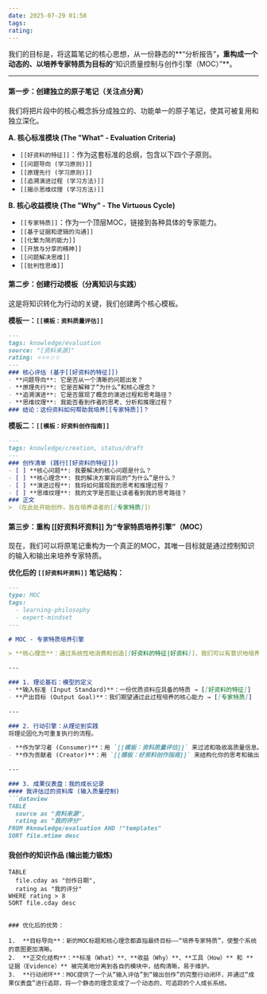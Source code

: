 ```yaml
---
date: 2025-07-29 01:58
tags: 
rating:
---
```


我们的目标是，将这篇笔记的核心思想，从一份静态的**“分析报告”**，重构成一个动态的、以培养专家特质为目标的**“知识质量控制与创作引擎（MOC）”**。

---

#### **第一步：创建独立的原子笔记（关注点分离）**

我们将把片段中的核心概念拆分成独立的、功能单一的原子笔记，使其可被复用和独立深化。

**A. 核心标准模块 (The "What" - Evaluation Criteria)**

- `[[好资料的特征]]`：作为这套标准的总纲，包含以下四个子原则。
- `[[问题导向 (学习原则)]]`
- `[[原理先行 (学习原则)]]`
- `[[追溯演进过程 (学习方法)]]`
- `[[揭示思维纹理 (学习方法)]]`

**B. 核心收益模块 (The "Why" - The Virtuous Cycle)**

- `[[专家特质]]`：作为一个顶层MOC，链接到各种具体的专家能力。
- `[[基于证据和逻辑的沟通]]`
- `[[化繁为简的能力]]`
- `[[开放与分享的精神]]`
- `[[问题解决思维]]`
- `[[批判性思维]]`

#### **第二步：创建行动模板（分离知识与实践）**

这是将知识转化为行动的关键，我们创建两个核心模板。

**模板一：`[[模板：资料质量评估]]`**

```md
---
tags: knowledge/evaluation
source: "[资料来源]"
rating: ⭐⭐⭐☆☆
---
### 核心评估 (基于[[好资料的特征]])
- **问题导向**: 它是否从一个清晰的问题出发？
- **原理先行**: 它是否解释了“为什么”和核心理念？
- **追溯演进**: 它是否展现了概念的演进过程和思考路径？
- **思维纹理**: 我能否看到作者的思考、分析和推理过程？
### 结论：这份资料如何帮助我培养[[专家特质]]？
```

**模板二：`[[模板：好资料创作指南]]`**

```md
---
tags: knowledge/creation, status/draft
---
### 创作清单 (践行[[好资料的特征]])
- [ ] **核心问题**: 我要解决的核心问题是什么？
- [ ] **核心理念**: 我的解决方案背后的“为什么”是什么？
- [ ] **演进过程**: 我将如何展现我的思考和推理过程？
- [ ] **思维纹理**: 我的文字是否能让读者看到我的思考路径？
### 正文
> （在此处开始创作，旨在培养读者的[[专家特质]]）
```

#### **第三步：重构 [[好资料坏资料]] 为“专家特质培养引擎”（MOC）**

现在，我们可以将原笔记重构为一个真正的MOC，其唯一目标就是通过控制知识的输入和输出来培养专家特质。

**优化后的 `[[好资料坏资料]]` 笔记结构：**

````md
---
type: MOC
tags:
  - learning-philosophy
  - expert-mindset
---

# MOC - 专家特质培养引擎

> **核心理念**：通过系统性地消费和创造[[好资料的特征|好资料]]，我们可以有意识地培养自己的[[专家特质]]。这是一个将学习行为转化为能力成长的正反馈循环。

---

### 1. 理论基石：模型的定义
- **输入标准 (Input Standard)**：一份优质资料应具备的特质 → [[好资料的特征]]
- **产出目标 (Output Goal)**：我们期望通过此过程培养的核心能力 → [[专家特质]]

---

### 2. 行动引擎：从理论到实践
将理论固化为可重复执行的流程。

- **作为学习者 (Consumer)**：用 `[[模板：资料质量评估]]` 来过滤和吸收高质量信息。
- **作为贡献者 (Creator)**：用 `[[模板：好资料创作指南]]` 来结构化你的思考和输出。

---

### 3. 成果仪表盘：我的成长记录
#### 我评估过的资料库 (输入质量控制)
```dataview
TABLE
  source as "资料来源",
  rating as "我的评分"
FROM #knowledge/evaluation AND !"templates"
SORT file.mtime desc
````

#### 我创作的知识作品 (输出能力锻炼)

```dataview
TABLE
  file.cday as "创作日期",
  rating as "我的评分"
WHERE rating > 8
SORT file.cday desc
```

```

### 优化后的优势：

1.  **目标导向**：新的MOC标题和核心理念都直指最终目标——“培养专家特质”，使整个系统的意图更加清晰。
2.  **正交化结构**：**标准（What）**、**收益（Why）**、**工具（How）** 和 **证据（Evidence）** 被完美地分离到各自的模块中，结构清晰，易于维护。
3.  **行动闭环**：MOC提供了一个从“输入评估”到“输出创作”的完整行动闭环，并通过“成果仪表盘”进行追踪，将一个静态的理念变成了一个动态的、可追踪的个人成长系统。
```
